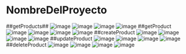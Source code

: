 # NombreDelProyecto
##getProducts##
![image](https://github.com/Asmortiz12/Servicios-Taller/assets/119527936/cafc3e3e-d69e-4061-b07b-cc0123c36338)
![image](https://github.com/Asmortiz12/Servicios-Taller/assets/119527936/9d8f305b-92ff-4e21-95ad-56439a328c6b)
![image](https://github.com/Asmortiz12/Servicios-Taller/assets/119527936/5a7ab8d4-ef2e-4c58-b755-2e7378fc6948)
![image](https://github.com/Asmortiz12/Servicios-Taller/assets/119527936/c0f5af9e-ec20-4f52-a32b-fb9952266a37)
##getProduct
![image](https://github.com/Asmortiz12/Servicios-Taller/assets/119527936/582eae83-1212-4f7b-96cc-ac896ce149f2)
![image](https://github.com/Asmortiz12/Servicios-Taller/assets/119527936/4695fd44-96ab-49cb-b7ad-83c6fbc3b9f0)
![image](https://github.com/Asmortiz12/Servicios-Taller/assets/119527936/e024bf69-6930-4a3f-83b1-13efe1583291)
![image](https://github.com/Asmortiz12/Servicios-Taller/assets/119527936/77b0a6bd-5aa5-478d-bb64-5db48233325a)
##createProduct
![image](https://github.com/Asmortiz12/Servicios-Taller/assets/119527936/c275f64d-5fa5-4910-985c-7f7138ed76bf)
![image](https://github.com/Asmortiz12/Servicios-Taller/assets/119527936/e6bdd052-e789-4c92-9ce6-d7389394ffd9)
![image](https://github.com/Asmortiz12/Servicios-Taller/assets/119527936/b4c220e6-88d5-488d-ab9e-9ff1af9a5f3b)
![image](https://github.com/Asmortiz12/Servicios-Taller/assets/119527936/01aa3085-1724-49a9-8144-d5f7734eb4a7)
##updateProduct
![image](https://github.com/Asmortiz12/Servicios-Taller/assets/119527936/c9c310fc-64aa-4f4d-84e4-11b9516626b2)
![image](https://github.com/Asmortiz12/Servicios-Taller/assets/119527936/2576a2c9-ed22-48d0-841f-a1c3c69a5f53)
![image](https://github.com/Asmortiz12/Servicios-Taller/assets/119527936/9825cb96-b5e8-4772-9a68-2ae50aa15d3c)
![image](https://github.com/Asmortiz12/Servicios-Taller/assets/119527936/72006f98-7e06-4384-aad8-cea76946b927)
##deleteProduct
![image](https://github.com/Asmortiz12/Servicios-Taller/assets/119527936/f04a2e55-a39f-42d2-8dbf-c6daf955266e)
![image](https://github.com/Asmortiz12/Servicios-Taller/assets/119527936/f0512d78-4461-473e-b15e-cafc62557307)
![image](https://github.com/Asmortiz12/Servicios-Taller/assets/119527936/6973efb7-1a58-4dcc-864f-ae24f8d2e5d2)
![image](https://github.com/Asmortiz12/Servicios-Taller/assets/119527936/28af6d50-58f7-45a0-8787-ad8f4727a0e1)
